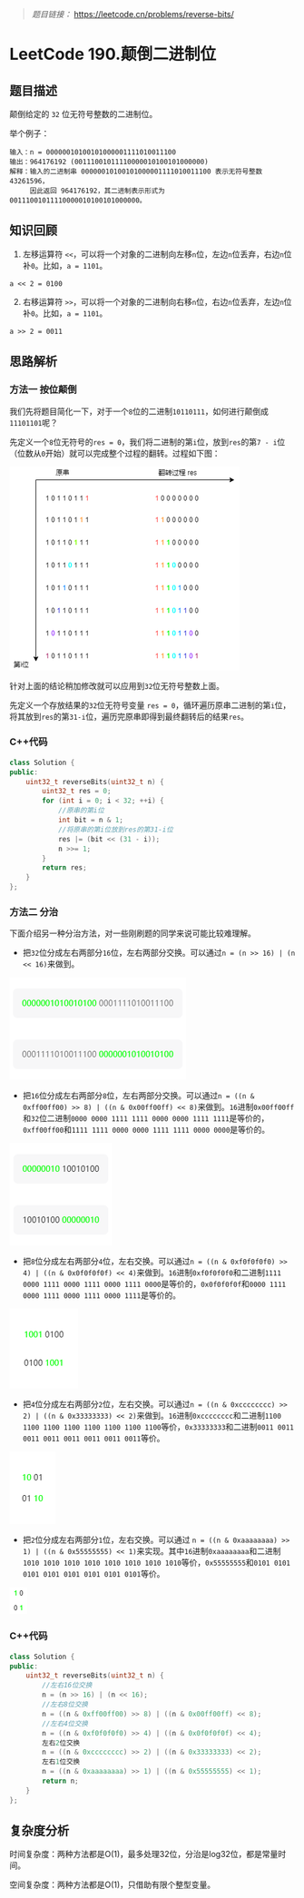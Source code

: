 
> *题目链接：* https://leetcode.cn/problems/reverse-bits/

# LeetCode 190.颠倒二进制位

## 题目描述

颠倒给定的 `32` 位无符号整数的二进制位。

举个例子：

```
输入：n = 00000010100101000001111010011100
输出：964176192 (00111001011110000010100101000000)
解释：输入的二进制串 00000010100101000001111010011100 表示无符号整数 43261596，
     因此返回 964176192，其二进制表示形式为 00111001011110000010100101000000。
```

## 知识回顾

1. 左移运算符 `<<`，可以将一个对象的二进制向左移`n`位，左边`n`位丢弃，右边`n`位补`0`。比如，`a = 1101`。

```
a << 2 = 0100
```

2. 右移运算符 `>>`，可以将一个对象的二进制向右移`n`位，右边`n`位丢弃，左边`n`位补`0`。比如，`a = 1101`。

```
a >> 2 = 0011
```

## 思路解析

### 方法一 按位颠倒

我们先将题目简化一下，对于一个`8`位的二进制`10110111`，如何进行颠倒成`11101101`呢？

先定义一个`8`位无符号的`res = 0`，我们将二进制的第`i`位，放到`res`的第`7 - i`位（位数从`0`开始）就可以完成整个过程的翻转。过程如下图：

![](https://raw.githubusercontent.com/ldtech007/leetcode/main/pic/lc-0190-01.png)

针对上面的结论稍加修改就可以应用到`32`位无符号整数上面。

先定义一个存放结果的`32`位无符号变量 `res = 0`，循环遍历原串二进制的第`i`位，将其放到`res`的第`31-i`位，遍历完原串即得到最终翻转后的结果`res`。

### C++代码

```cpp
class Solution {
public:
    uint32_t reverseBits(uint32_t n) {
        uint32_t res = 0;
        for (int i = 0; i < 32; ++i) {
            //原串的第i位
            int bit = n & 1;
            //将原串的第i位放到res的第31-i位
            res |= (bit << (31 - i));
            n >>= 1;
        }
        return res;
    }
};
```
### 方法二 分治

下面介绍另一种分治方法，对一些刚刷题的同学来说可能比较难理解。

* 把`32`位分成左右两部分`16`位，左右两部分交换。可以通过`n = (n >> 16) | (n << 16)`来做到。

![](https://raw.githubusercontent.com/ldtech007/leetcode/main/pic/lc-0190-02.png)

* 把`16`位分成左右两部分`8`位，左右两部分交换。可以通过`n = ((n & 0xff00ff00) >> 8) | ((n & 0x00ff00ff) << 8)`来做到。`16`进制`0x00ff00ff`和`32`位二进制`0000 0000 1111 1111 0000 0000 1111 1111`是等价的，`0xff00ff00`和`1111 1111 0000 0000 1111 1111 0000 0000`是等价的。

![](https://raw.githubusercontent.com/ldtech007/leetcode/main/pic/lc-0190-03.png)

* 把`8`位分成左右两部分`4`位，左右交换。可以通过`n = ((n & 0xf0f0f0f0) >> 4) | ((n & 0x0f0f0f0f) << 4)`来做到。`16`进制`0xf0f0f0f0`和二进制`1111 0000 1111 0000 1111 0000 1111 0000`是等价的，`0x0f0f0f0f`和`0000 1111 0000 1111 0000 1111 0000 1111`是等价的。

![](https://raw.githubusercontent.com/ldtech007/leetcode/main/pic/lc-0190-04.png)

* 把`4`位分成左右两部分`2`位，左右交换。可以通过`n = ((n & 0xcccccccc) >> 2) | ((n & 0x33333333) << 2)`来做到。`16`进制`0xcccccccc`和二进制`1100 1100 1100 1100 1100 1100 1100 1100`等价，`0x33333333`和二进制`0011 0011 0011 0011 0011 0011 0011 0011`等价。

![](https://raw.githubusercontent.com/ldtech007/leetcode/main/pic/lc-0190-05.png)

* 把`2`位分成左右两部分`1`位，左右交换。可以通过 `n = ((n & 0xaaaaaaaa) >> 1) | ((n & 0x55555555) << 1)`来实现。其中`16`进制`0xaaaaaaaa`和二进制`1010 1010 1010 1010 1010 1010 1010 1010`等价，`0x55555555`和`0101 0101 0101 0101 0101 0101 0101 0101`等价。

![](https://raw.githubusercontent.com/ldtech007/leetcode/main/pic/lc-0190-06.png)

### C++代码

```cpp
class Solution {
public:
    uint32_t reverseBits(uint32_t n) {
        //左右16位交换
        n = (n >> 16) | (n << 16);
        //左右8位交换
        n = ((n & 0xff00ff00) >> 8) | ((n & 0x00ff00ff) << 8);
        //左右4位交换
        n = ((n & 0xf0f0f0f0) >> 4) | ((n & 0x0f0f0f0f) << 4);
        左右2位交换
        n = ((n & 0xcccccccc) >> 2) | ((n & 0x33333333) << 2);
        左右1位交换
        n = ((n & 0xaaaaaaaa) >> 1) | ((n & 0x55555555) << 1);
        return n;
    }
};
```
## 复杂度分析

时间复杂度：两种方法都是O(1)，最多处理32位，分治是log32位，都是常量时间。

空间复杂度：两种方法都是O(1)，只借助有限个整型变量。
